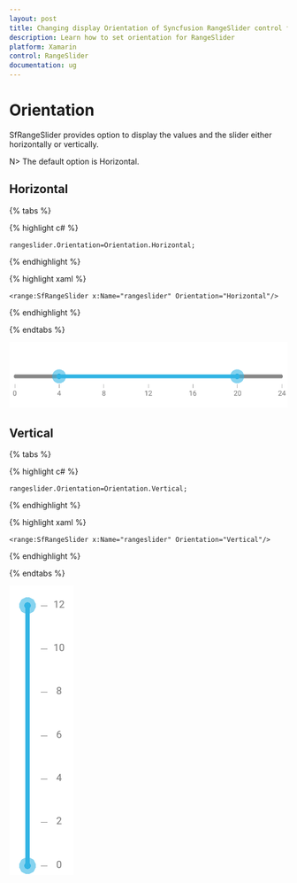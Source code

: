 ```yaml
---
layout: post
title: Changing display Orientation of Syncfusion RangeSlider control for Xamarin.Forms
description: Learn how to set orientation for RangeSlider
platform: Xamarin
control: RangeSlider
documentation: ug
---
```


# Orientation

SfRangeSlider provides option to display the values and the slider either horizontally or vertically.

N> The default option is Horizontal.

## Horizontal

{% tabs %}

{% highlight c# %}

	rangeslider.Orientation=Orientation.Horizontal;

{% endhighlight %}

{% highlight xaml %}

	<range:SfRangeSlider x:Name="rangeslider" Orientation="Horizontal"/>
	
{% endhighlight %}

{% endtabs %}

![](images/RangeSlider-Horizontal.png)

## Vertical

{% tabs %}

{% highlight c# %}

	rangeslider.Orientation=Orientation.Vertical;

{% endhighlight %}

{% highlight xaml %}

	<range:SfRangeSlider x:Name="rangeslider" Orientation="Vertical"/>
	
{% endhighlight %}

{% endtabs %}

![](images/RangeSlider-Vertical.png)


